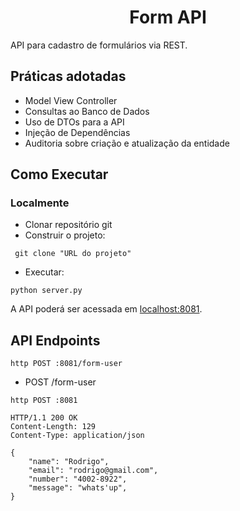 <h1 align="center">
  Form API
</h1>


API para cadastro de formulários via REST.


## Práticas adotadas

- Model View Controller
- Consultas ao Banco de Dados
- Uso de DTOs para a API
- Injeção de Dependências
- Auditoria sobre criação e atualização da entidade

## Como Executar

### Localmente
- Clonar repositório git
- Construir o projeto:
```
 git clone "URL do projeto"
```
- Executar:
```
python server.py
```

A API poderá ser acessada em [localhost:8081](http://localhost:8081).


## API Endpoints


```
http POST :8081/form-user

```

- POST /form-user
```
http POST :8081

HTTP/1.1 200 OK
Content-Length: 129
Content-Type: application/json

{
    "name": "Rodrigo",
    "email": "rodrigo@gmail.com",
    "number": "4002-8922",
    "message": "whats'up",
}
```
